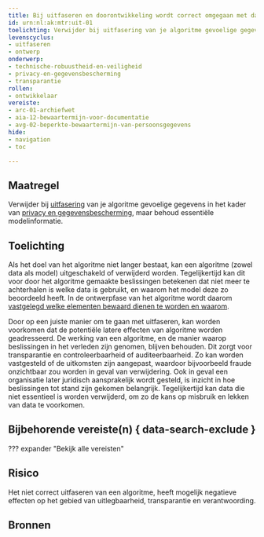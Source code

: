 ```yaml
---
title: Bij uitfaseren en doorontwikkeling wordt correct omgegaan met data en modelinformatie.
id: urn:nl:ak:mtr:uit-01
toelichting: Verwijder bij uitfasering van je algoritme gevoelige gegevens in het kader van privacy en gegevensbescherming, maar behoud essentiële modelinformatie.
levenscyclus:
- uitfaseren
- ontwerp
onderwerp:
- technische-robuustheid-en-veiligheid
- privacy-en-gegevensbescherming
- transparantie
rollen:
- ontwikkelaar
vereiste:
- arc-01-archiefwet
- aia-12-bewaartermijn-voor-documentatie
- avg-02-beperkte-bewaartermijn-van-persoonsgegevens
hide:
- navigation
- toc

---
```


<!-- Let op! onderstaande regel met 'tags' niet weghalen! Deze maakt automatisch de knopjes op basis van de metadata  -->
<!-- tags -->

## Maatregel
Verwijder bij [uitfasering](../../levenscyclus/uitfaseren.md) van je algoritme gevoelige gegevens in het kader van [privacy en gegevensbescherming](../../onderwerpen/privacy-en-gegevensbescherming.md), maar behoud essentiële modelinformatie.

## Toelichting
Als het doel van het algoritme niet langer bestaat, kan een algoritme (zowel data als model) uitgeschakeld of verwijderd worden. 
Tegelijkertijd kan dit voor door het algoritme gemaakte beslissingen betekenen dat niet meer te achterhalen is welke data is gebruikt, en waarom het model deze zo beoordeeld heeft. 
In de ontwerpfase van het algoritme wordt daarom [vastgelegd welke elementen bewaard dienen te worden en waarom](2-owp-08-archiveren-documenten.md).

Door op een juiste manier om te gaan met uitfaseren, kan worden voorkomen dat de potentiële latere effecten van algoritme worden geadresseerd.
De werking van een algoritme, en de manier waarop beslissingen in het verleden zijn genomen, blijven behouden. Dit zorgt voor transparantie en controleerbaarheid of auditeerbaarheid. 
Zo kan worden vastgesteld of de uitkomsten zijn aangepast, waardoor bijvoorbeeld fraude onzichtbaar zou worden in geval van verwijdering. 
Ook in geval een organisatie later juridisch aansprakelijk wordt gesteld, is inzicht in hoe beslissingen tot stand zijn gekomen belangrijk. 
Tegelijkertijd kan data die niet essentieel is worden verwijderd, om zo de kans op misbruik en lekken van data te voorkomen.

## Bijbehorende vereiste(n) { data-search-exclude }
??? expander "Bekijk alle vereisten"
    <!-- list_vereisten_on_maatregelen_page -->

## Risico
Het niet correct uitfaseren van een algoritme, heeft mogelijk negatieve effecten op het gebied van uitlegbaarheid, transparantie en verantwoording. 

## Bronnen
